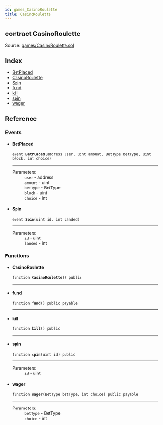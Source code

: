 ```yaml
---
id: games_CasinoRoulette
title: CasinoRoulette
---
```


<div class="contract-doc"><div class="contract"><h2 class="contract-header"><span class="contract-kind">contract</span> CasinoRoulette</h2><div class="source">Source: <a href="https://github.com/FriendlyUser/solidity-smart-contracts//blob/v0.2.0/contracts/games/CasinoRoulette.sol" target="_blank">games/CasinoRoulette.sol</a></div></div><div class="index"><h2>Index</h2><ul><li><a href="games_CasinoRoulette.html#BetPlaced">BetPlaced</a></li><li><a href="games_CasinoRoulette.html#CasinoRoulette">CasinoRoulette</a></li><li><a href="games_CasinoRoulette.html#Spin">Spin</a></li><li><a href="games_CasinoRoulette.html#fund">fund</a></li><li><a href="games_CasinoRoulette.html#kill">kill</a></li><li><a href="games_CasinoRoulette.html#spin">spin</a></li><li><a href="games_CasinoRoulette.html#wager">wager</a></li></ul></div><div class="reference"><h2>Reference</h2><div class="events"><h3>Events</h3><ul><li><div class="item event"><span id="BetPlaced" class="anchor-marker"></span><h4 class="name">BetPlaced</h4><div class="body"><code class="signature">event <strong>BetPlaced</strong><span>(address user, uint amount, BetType betType, uint block, int choice) </span></code><hr/><dl><dt><span class="label-parameters">Parameters:</span></dt><dd><div><code>user</code> - address</div><div><code>amount</code> - uint</div><div><code>betType</code> - BetType</div><div><code>block</code> - uint</div><div><code>choice</code> - int</div></dd></dl></div></div></li><li><div class="item event"><span id="Spin" class="anchor-marker"></span><h4 class="name">Spin</h4><div class="body"><code class="signature">event <strong>Spin</strong><span>(uint id, int landed) </span></code><hr/><dl><dt><span class="label-parameters">Parameters:</span></dt><dd><div><code>id</code> - uint</div><div><code>landed</code> - int</div></dd></dl></div></div></li></ul></div><div class="functions"><h3>Functions</h3><ul><li><div class="item function"><span id="CasinoRoulette" class="anchor-marker"></span><h4 class="name">CasinoRoulette</h4><div class="body"><code class="signature">function <strong>CasinoRoulette</strong><span>() </span><span>public </span></code><hr/></div></div></li><li><div class="item function"><span id="fund" class="anchor-marker"></span><h4 class="name">fund</h4><div class="body"><code class="signature">function <strong>fund</strong><span>() </span><span>public </span><span>payable </span></code><hr/></div></div></li><li><div class="item function"><span id="kill" class="anchor-marker"></span><h4 class="name">kill</h4><div class="body"><code class="signature">function <strong>kill</strong><span>() </span><span>public </span></code><hr/></div></div></li><li><div class="item function"><span id="spin" class="anchor-marker"></span><h4 class="name">spin</h4><div class="body"><code class="signature">function <strong>spin</strong><span>(uint id) </span><span>public </span></code><hr/><dl><dt><span class="label-parameters">Parameters:</span></dt><dd><div><code>id</code> - uint</div></dd></dl></div></div></li><li><div class="item function"><span id="wager" class="anchor-marker"></span><h4 class="name">wager</h4><div class="body"><code class="signature">function <strong>wager</strong><span>(BetType betType, int choice) </span><span>public </span><span>payable </span></code><hr/><dl><dt><span class="label-parameters">Parameters:</span></dt><dd><div><code>betType</code> - BetType</div><div><code>choice</code> - int</div></dd></dl></div></div></li></ul></div></div></div>
